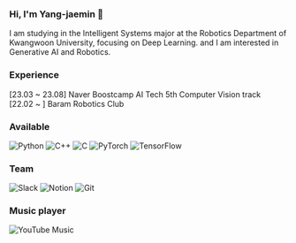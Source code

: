 ### Hi, I'm Yang-jaemin 🙂
I am studying in the Intelligent Systems major at the Robotics Department of Kwangwoon University, focusing on Deep Learning. and I am interested in Generative AI and Robotics.

### Experience
[23.03 ~ 23.08] Naver Boostcamp AI Tech 5th Computer Vision track  
[22.02 ~ ] Baram Robotics Club

### Available
![Python](https://img.shields.io/badge/python-3670A0?style=for-the-badge&logo=python&logoColor=ffdd54)
![C++](https://img.shields.io/badge/c++-%2300599C.svg?style=for-the-badge&logo=c%2B%2B&logoColor=white)
![C](https://img.shields.io/badge/c-%2300599C.svg?style=for-the-badge&logo=c&logoColor=white)
![PyTorch](https://img.shields.io/badge/PyTorch-%23EE4C2C.svg?style=for-the-badge&logo=PyTorch&logoColor=white)
![TensorFlow](https://img.shields.io/badge/TensorFlow-%23FF6F00.svg?style=for-the-badge&logo=TensorFlow&logoColor=white)

### Team
![Slack](https://img.shields.io/badge/Slack-4A154B?style=for-the-badge&logo=slack&logoColor=white)
![Notion](https://img.shields.io/badge/Notion-%23000000.svg?style=for-the-badge&logo=notion&logoColor=white)
![Git](https://img.shields.io/badge/git-%23F05033.svg?style=for-the-badge&logo=git&logoColor=white)

### Music player
![YouTube Music](https://img.shields.io/badge/YouTube_Music-FF0000?style=for-the-badge&logo=youtube-music&logoColor=white)


